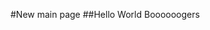 <script src="https://cdnjs.cloudflare.com/ajax/libs/markdown-it/12.0.0/markdown-it.min.js" integrity="sha512-/W2RMRcyawtO9LrUMy21zpZM5ktYZ67ONbW45f6QkWYQMk2l/ZvbJKguQ4z9GMD45OzDmasj3XUW5ClHrHF9aA==" crossorigin="anonymous"></script>

#New main page 
##Hello World Boooooogers
